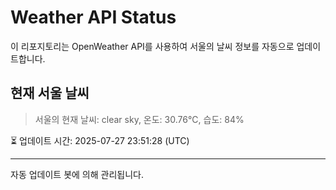 
# Weather API Status

이 리포지토리는 OpenWeather API를 사용하여 서울의 날씨 정보를 자동으로 업데이트합니다.

## 현재 서울 날씨
> 서울의 현재 날씨: clear sky, 온도: 30.76°C, 습도: 84%

⏳ 업데이트 시간: 2025-07-27 23:51:28 (UTC)

---
자동 업데이트 봇에 의해 관리됩니다.
